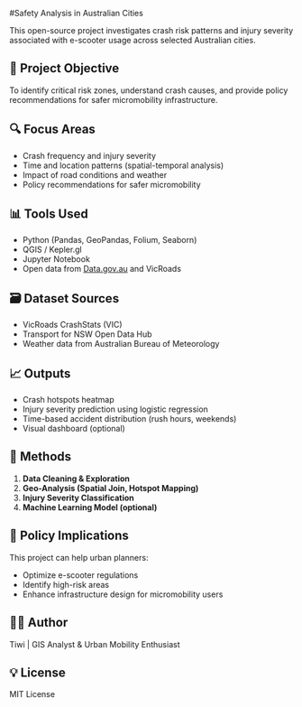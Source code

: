 #Safety Analysis in Australian Cities

This open-source project investigates crash risk patterns and injury severity associated with e-scooter usage across selected Australian cities.

## 🚦 Project Objective

To identify critical risk zones, understand crash causes, and provide policy recommendations for safer micromobility infrastructure.

## 🔍 Focus Areas

- Crash frequency and injury severity
- Time and location patterns (spatial-temporal analysis)
- Impact of road conditions and weather
- Policy recommendations for safer micromobility

## 📊 Tools Used

- Python (Pandas, GeoPandas, Folium, Seaborn)
- QGIS / Kepler.gl
- Jupyter Notebook
- Open data from [Data.gov.au](https://data.gov.au) and VicRoads

## 🗃️ Dataset Sources

- VicRoads CrashStats (VIC)
- Transport for NSW Open Data Hub
- Weather data from Australian Bureau of Meteorology

## 📈 Outputs

- Crash hotspots heatmap
- Injury severity prediction using logistic regression
- Time-based accident distribution (rush hours, weekends)
- Visual dashboard (optional)

## 📄 Methods

1. **Data Cleaning & Exploration**
2. **Geo-Analysis (Spatial Join, Hotspot Mapping)**
3. **Injury Severity Classification**
4. **Machine Learning Model (optional)**

## 📍 Policy Implications

This project can help urban planners:
- Optimize e-scooter regulations
- Identify high-risk areas
- Enhance infrastructure design for micromobility users

## 👩‍🔬 Author

Tiwi | GIS Analyst & Urban Mobility Enthusiast

## 💡 License

MIT License
